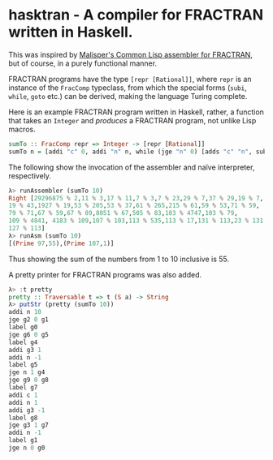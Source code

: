 # hasktran - A compiler for FRACTRAN written in Haskell.

This was inspired by [Malisper's Common Lisp assembler for
FRACTRAN](https://malisper.me/building-fizzbuzz-fractran-bottom/), but
of course, in a purely functional manner.

FRACTRAN programs have the type `[repr [Rational]]`, where `repr` is
an instance of the `FracComp` typeclass, from which the special forms
(`subi`, `while`, `goto` etc.) can be derived, making the language
Turing complete.

Here is an example FRACTRAN program written in Haskell, rather, a
function that takes an `Integer` and _produces_ a FRACTRAN program,
not unlike Lisp macros.

```haskell
sumTo :: FracComp repr => Integer -> [repr [Rational]]
sumTo n = [addi "c" 0, addi "n" n, while (jge "n" 0) [adds "c" "n", subi "n" 1]]
```

The following show the invocation of the assembler and naïve
interpreter, respectively.
```haskell
λ> runAssembler (sumTo 10)
Right [29296875 % 2,11 % 3,17 % 11,7 % 3,7 % 23,29 % 7,37 % 29,19 % 7,
19 % 43,1927 % 19,53 % 205,53 % 37,61 % 265,215 % 61,59 % 53,71 % 59,
79 % 71,67 % 59,67 % 89,8051 % 67,505 % 83,103 % 4747,103 % 79,
109 % 4841, 4183 % 109,107 % 103,113 % 535,113 % 17,131 % 113,23 % 131,
127 % 113]
λ> runAsm (sumTo 10)
[(Prime 97,55),(Prime 107,1)]
```

Thus showing the sum of the numbers from 1 to 10 inclusive is 55.

A pretty printer for FRACTRAN programs was also added.
```haskell
λ> :t pretty
pretty :: Traversable t => t (S a) -> String
λ> putStr (pretty (sumTo 10))
addi n 10
jge g2 0 g1
label g0
jge g6 0 g5
label g4
addi g3 1
addi n -1
label g5
jge n 1 g4
jge g9 0 g8
label g7
addi c 1
addi n 1
addi g3 -1
label g8
jge g3 1 g7
addi n -1
label g1
jge n 0 g0
```
